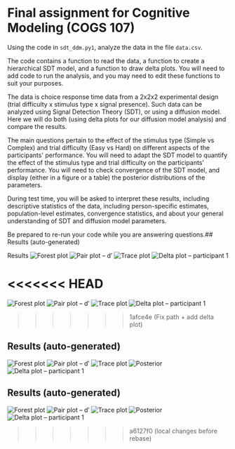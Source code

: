 # Final assignment for Cognitive Modeling (COGS 107)

Using the code in `sdt_ddm.py1`, analyze the data in the file `data.csv`.

The code contains a function to read the data, a function to create a hierarchical SDT model, and a function to draw delta plots.  You will need to add code to run the analysis, and you may need to edit these functions to suit your purposes.

The data is choice response time data from a 2x2x2 experimental design (trial difficulty x stimulus type x signal presence).  Such data can be analyzed using Signal Detection Theory (SDT), or using a diffusion model.  Here we will do both (using delta plots for our diffusion model analysis) and compare the results.

The main questions pertain to the effect of the stimulus type (Simple vs Complex) and trial difficulty (Easy vs Hard) on different aspects of the participants' performance.  You will need to adapt the SDT model to quantify the effect of the stimulus type and trial difficulty on the participants' performance.  You will need to check convergence of the SDT model, and display (either in a figure or a table) the posterior distributions of the parameters.

During test time, you will be asked to interpret these results, including descriptive statistics of the data, including person-specific estimates, population-level estimates, convergence statistics, and about your general understanding of SDT and diffusion model parameters.

Be prepared to re-run your code while you are answering questions.## Results (auto-generated)

Results 
![Forest plot](output/forest.png)
![Pair plot – d′](output/pairplot_dprime.png)
![Trace plot](output/traceplot.png)
![Delta plot – participant 1](output/delta_plots_p1.png)

<<<<<<< HEAD
=======
![Forest plot](output/forest.png)
![Pair plot – d′](output/pairplot_dprime.png)
![Trace plot](output/traceplot.png)
![Delta plot – participant 1](output/delta_plots_p1.png)
>>>>>>> 1afce4e (Fix path + add delta plot)
## Results (auto-generated)

![Forest plot](output/forest.png)
![Pair plot – d′](output/pairplot_dprime.png)
![Trace plot](output/traceplot.png)
![Posterior](output/posterior_betas_gammas.png)
![Delta plot – participant 1](output/delta_plots_p1.png)
## Results (auto-generated)

![Forest plot](output/forest.png)
![Pair plot – d′](output/pairplot_dprime.png)
![Trace plot](output/traceplot.png)
![Posterior](output/posterior_betas_gammas.png)
![Delta plot – participant 1](output/delta_plots_p1.png)
>>>>>>> a6127f0 (local changes before rebase)

